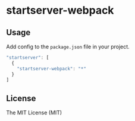 startserver-webpack
===================

## Usage

Add config to the `package.json` file in your project.

```js
"startserver": [
  {
    "startserver-webpack": "*"
  }
]
```

## License

The MIT License (MIT)
